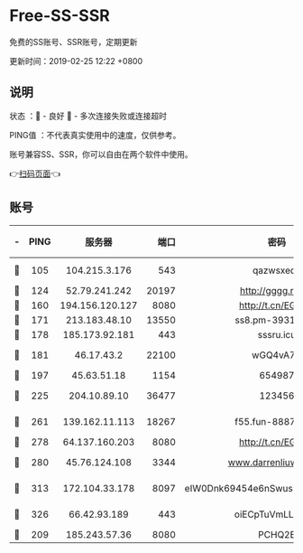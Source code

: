 # Free-SS-SSR

免费的SS账号、SSR账号，定期更新

更新时间：2019-02-25 12:22 +0800

## 说明

状态     ：🙂 - 良好 🙁 - 多次连接失败或连接超时

PING值   ：不代表真实使用中的速度，仅供参考。

账号兼容SS、SSR，你可以自由在两个软件中使用。

👉[扫码页面](https://liesauer.github.io/free-ss-ssr.github.io/)👈

## 账号

|-|PING|服务器|端口|密码|加密方式|区域|
|:----:|:----:|:-----:|-----:|:----:|:----:|:----:|
|🙂|105|104.215.3.176|543|qazwsxedc|aes-256-gcm|JP|
|🙂|124|52.79.241.242|20197|http://gggg.rocks|chacha20|KR|
|🙂|160|194.156.120.127|8080|http://t.cn/EGJIyrl|rc4-md5|RU|
|🙂|171|213.183.48.10|13550|ss8.pm-39311595|rc4-md5|RU|
|🙂|178|185.173.92.181|443|sssru.icu|rc4-md5|RU|
|🙂|181|46.17.43.2|22100|wGQ4vA7D|aes-256-gcm|RU|
|🙂|197|45.63.51.18|1154|654987|chacha20|US|
|🙂|225|204.10.89.10|36477|123456|aes-256-cfb|US|
|🙂|261|139.162.11.113|18267|f55.fun-88872573|aes-256-cfb|SG|
|🙂|278|64.137.160.203|8080|http://t.cn/EGJIyrl|rc4-md5|CA|
|🙂|280|45.76.124.108|3344|www.darrenliuwei.com|aes-256-cfb|AU|
|🙂|313|172.104.33.178|8097|eIW0Dnk69454e6nSwuspv9DmS201tQ0D|aes-256-cfb|SG|
|🙂|326|66.42.93.189|443|oiECpTuVmLLxk4Ts|aes-256-cfb|US|
|🙂|209|185.243.57.36|8080|PCHQ2E|rc4-md5|US|
